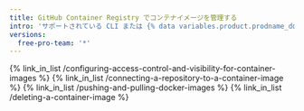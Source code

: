 ```yaml
---
title: GitHub Container Registry でコンテナイメージを管理する
intro: 'サポートされている CLI または {% data variables.product.prodname_dotcom %} を使用してコンテナイメージを管理する方法を学びます。'
versions:
  free-pro-team: '*'
---
```


{% link_in_list /configuring-access-control-and-visibility-for-container-images %}
{% link_in_list /connecting-a-repository-to-a-container-image %}
{% link_in_list /pushing-and-pulling-docker-images %}
{% link_in_list /deleting-a-container-image %}
